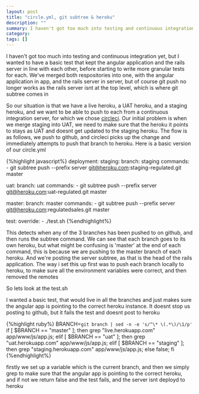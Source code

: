 ```yaml
---
layout: post
title: "circle.yml, git subtree & heroku"
description: ""
summary: I haven't got too much into testing and continuous integration yet, but I wanted to have a basic test that kept the angular application and the rails server in line with each other, before starting to write more granular tests for eac"
category: 
tags: []
---
```

I haven't got too much into testing and continuous integration yet, but I wanted to have a basic test that kept the angular application and the rails server in line with each other, before starting to write more granular tests for each. We've merged both respositories into one, with the angular application in app, and the rails server in server, but of course git push no longer works as the rails server isnt at the top level, which is where git subtree comes in

So our situation is that we have a live heroku, a UAT heroku, and a staging heroku,  and we want to be able to push to each from a continuous integration server, for which we chose <a href="http://circleci.com">circleci</a>. Our initial problem is when we merge staging into UAT, we need to make sure that the heroku it points to stays as UAT and doesnt get updated to the staging heroku. The flow is as follows, we push to github, and circleci picks up the change and immediately attempts to push that branch to heroku. Here is a basic version of our circle.yml

{%highlight javascript%}
deployment:
  staging:
    branch: staging
    commands:
      - git subtree push --prefix server git@heroku.com:staging-regulated.git master

  uat:
    branch: uat
    commands:
      - git subtree push --prefix server git@heroku.com:uat-regulated.git master

  master:
    branch: master
    commands:
      - git subtree push --prefix server git@heroku.com:regulatedsales.git master


test:
  override:
    - ./test.sh
    {%endhighlight%}
    
This detects when any of the 3 branches has been pushed to on github, and then runs the subtree command. We can see that each branch goes to its own heroku, but what might be confusing is 'master' at the end of each command, this is because we are pushing to the master branch of each heroku. And we're posting the server subtree, as that is the head of the rails application. The way i set this up first was to push each branch locally to heroku, to make sure all the environment variables were correct, and then removed the remotes

So lets look at the test.sh

I wanted a basic test, that would live in all the branches and just makes sure the angular app is pointing to the correct heroku instance. It doesnt stop us posting to github, but it fails the test and doesnt post to heroku

{%highlight ruby%}
BRANCH=`git branch | sed -n -e 's/^\* \(.*\)/\1/p'`
if [ $BRANCH ==  "master" ];
  then grep "live.herokuapp.com" app/www/js/app.js;
elif [ $BRANCH ==  "uat" ];
  then grep "uat.herokuapp.com" app/www/js/app.js;
elif [ $BRANCH ==  "staging" ];
  then grep "staging.herokuapp.com" app/www/js/app.js;
else false;
fi
{%endhighlight%}

firstly we set up a variable which is the current branch, and then we simply grep to make sure that the angular app is pointing to the correct heroku, and if not we return false and the test fails, and the server isnt deployd to heroku

